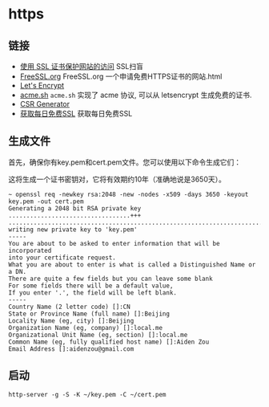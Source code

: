 # https

## 链接

- [使用 SSL 证书保护网站的访问](https://dearb.me/archive/2015-03-23/use-ssl-certificates-to-protect-your-website-visitors-data/) SSL扫盲
- [FreeSSL.org](https://freessl.org/) FreeSSL.org 一个申请免费HTTPS证书的网站.html
- [Let's Encrypt](https://letsencrypt.org/)
- [acme.sh](https://github.com/Neilpang/acme.sh) `acme.sh` 实现了 acme 协议, 可以从 letsencrypt 生成免费的证书.
- [CSR Generator](https://ym.github.io/jscsrgen/)
- [获取每日免费SSL](https://ssl.ni-co.moe/ssl/create/free.html) 获取每日免费SSL

## 生成文件

首先，确保你有key.pem和cert.pem文件。您可以使用以下命令生成它们：

这将生成一个证书密钥对，它将有效期约10年（准确地说是3650天）。

```shell
~ openssl req -newkey rsa:2048 -new -nodes -x509 -days 3650 -keyout key.pem -out cert.pem
Generating a 2048 bit RSA private key
..................................+++
...............................................................................+++
writing new private key to 'key.pem'
-----
You are about to be asked to enter information that will be incorporated
into your certificate request.
What you are about to enter is what is called a Distinguished Name or a DN.
There are quite a few fields but you can leave some blank
For some fields there will be a default value,
If you enter '.', the field will be left blank.
-----
Country Name (2 letter code) []:CN
State or Province Name (full name) []:Beijing
Locality Name (eg, city) []:Beijing
Organization Name (eg, company) []:local.me
Organizational Unit Name (eg, section) []:local.me
Common Name (eg, fully qualified host name) []:Aiden Zou
Email Address []:aidenzou@gmail.com
```

## 启动

`http-server -g -S -K ~/key.pem -C ~/cert.pem`
